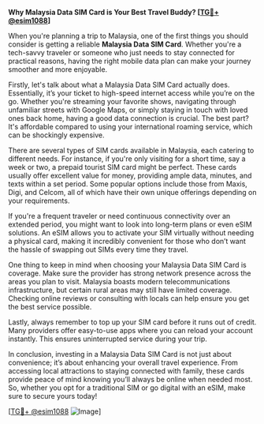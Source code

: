 **Why Malaysia Data SIM Card is Your Best Travel Buddy? [[TG💪+ @esim1088](https://t.me/s/esim1088)]**

When you're planning a trip to Malaysia, one of the first things you should consider is getting a reliable **Malaysia Data SIM Card**. Whether you're a tech-savvy traveler or someone who just needs to stay connected for practical reasons, having the right mobile data plan can make your journey smoother and more enjoyable.

Firstly, let's talk about what a Malaysia Data SIM Card actually does. Essentially, it’s your ticket to high-speed internet access while you’re on the go. Whether you're streaming your favorite shows, navigating through unfamiliar streets with Google Maps, or simply staying in touch with loved ones back home, having a good data connection is crucial. The best part? It's affordable compared to using your international roaming service, which can be shockingly expensive.

There are several types of SIM cards available in Malaysia, each catering to different needs. For instance, if you're only visiting for a short time, say a week or two, a prepaid tourist SIM card might be perfect. These cards usually offer excellent value for money, providing ample data, minutes, and texts within a set period. Some popular options include those from Maxis, Digi, and Celcom, all of which have their own unique offerings depending on your requirements.

If you're a frequent traveler or need continuous connectivity over an extended period, you might want to look into long-term plans or even eSIM solutions. An eSIM allows you to activate your SIM virtually without needing a physical card, making it incredibly convenient for those who don’t want the hassle of swapping out SIMs every time they travel.

One thing to keep in mind when choosing your Malaysia Data SIM Card is coverage. Make sure the provider has strong network presence across the areas you plan to visit. Malaysia boasts modern telecommunications infrastructure, but certain rural areas may still have limited coverage. Checking online reviews or consulting with locals can help ensure you get the best service possible.

Lastly, always remember to top up your SIM card before it runs out of credit. Many providers offer easy-to-use apps where you can reload your account instantly. This ensures uninterrupted service during your trip.

In conclusion, investing in a Malaysia Data SIM Card is not just about convenience; it’s about enhancing your overall travel experience. From accessing local attractions to staying connected with family, these cards provide peace of mind knowing you’ll always be online when needed most. So, whether you opt for a traditional SIM or go digital with an eSIM, make sure to secure yours today! 

[[TG💪+ @esim1088](https://t.me/s/esim1088) ![Image](https://i.postimg.cc/Y0z9fWf4/image.png)]